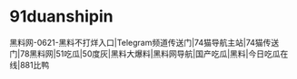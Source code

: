 # 91duanshipin
黑料网-0621-黑料不打烊入口|Telegram频道传送门|74猫导航主站|74猫传送门|78黑料网|51吃瓜|50度灰|黑料大爆料|黑料网导航|国产吃瓜|黑料|今日吃瓜在线|881比鸭
